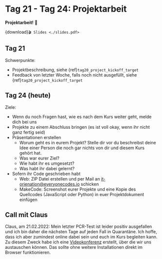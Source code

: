# Tag 21 - Tag 24: Projektarbeit

**Projektarbeit!** 🚀

{download}`🎬 Slides <./slides.pdf>`


## Tag 21

Schwerpunkte:
* Projektbeschreibung, siehe {ref}`tag20_project_kickoff_target`
* Feedback von letzter Woche, falls noch nicht ausgefüllt, siehe {ref}`tag20_project_kickoff_target`


## Tag 24 (heute)

Ziele:
* Wenn du noch Fragen hast, wie es nach dem Kurs weiter geht, melde dich bei uns
* Projekte zu einem Abschluss bringen (es ist voll okay, wenn ihr nicht ganz fertig seid)
* Präsentationen erstellen
  * Worum geht es in eurem Projekt? Stelle dir vor du beschreibst deine Idee einer Person
    die noch gar nichts von dir und diesem Kurs gehört hat.
  * Was war eurer Ziel?
  * Wie habt ihr es umgesetzt?
  * Was habt ihr dabei gelernt?
* Sofern ihr Code geschrieben habt
  * Web: ZIP Datei erstellen und per Mail an it-orienation@everyonecodes.io schicken
  * MakeCode: Screenshot eurer Projekte und eine Kopie
    des Quellcodes (JavaScript oder Python) in euer Projektdokument einfügen


## Call mit Claus

Claus, am 21.02.2022: Mein letzter PCR-Test ist leider positiv ausgefallen und ich
bin daher die nächsten Tage auf jeden Fall in Quarantäne. Ich hoffe, dass ich aber
zumindest online dabei sein und euch im Kurs begleiten kann.
Zu diesem Zweck habe ich eine [Videokonferenz](https://meet.google.com/juo-ehyn-egk) erstellt,
über die wir uns austauschen können. Das sollte ohne weitere Installationen direkt im
Browser funktionieren.
